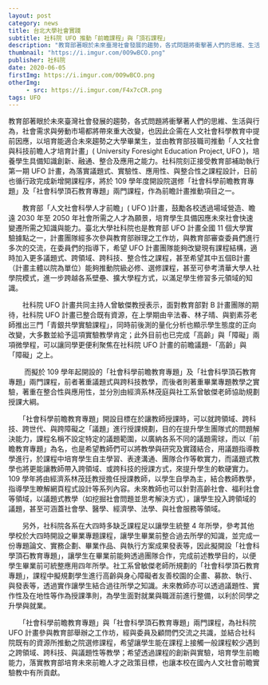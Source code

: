 ```yaml
---
layout: post
category: news
title: 台北大學社會實踐
subtitle: 社科院 UFO 推動「前瞻課程」與「頂石課程」
description: "教育部著眼於未來臺灣社會發展的趨勢，各式問題將衝擊著人們的思維、生活與行為，社會需求與勞動市場都將帶來重大改變，也因此企需在人文社會科學教育中提前因應，以培育能適合未來趨勢之大學畢業生，並由教育部技職司推動「人文社會與科技前瞻人才培育計畫」( University Foresight Education Project, UFO )，培養學生具備知識創新、融通、整合及應用之能力。社科院刻正接受教育部補助執行第一期 UFO 計畫，為落實議題式、實驗性、應用性、與整合性之課程設計，日前也循行政完成新增開課程序，將於 109 學年度開設院選修「社會科學前瞻教育專題」及「社會科學頂石教育專題」兩門課程，作為前瞻計畫推動項目之一。"
thumbnail: "https://i.imgur.com/0O9wBCO.png"
publisher: 社科院
date: 2020-06-05
firstImg: https://i.imgur.com/0O9wBCO.png
otherImg:
     - src: https://i.imgur.com/F4x7cCR.png
tags: UFO
---
```

教育部著眼於未來臺灣社會發展的趨勢，各式問題將衝擊著人們的思維、生活與行為，社會需求與勞動市場都將帶來重大改變，也因此企需在人文社會科學教育中提前因應，以培育能適合未來趨勢之大學畢業生，並由教育部技職司推動「人文社會與科技前瞻人才培育計畫」( University Foresight Education Project, UFO )，培養學生具備知識創新、融通、整合及應用之能力。社科院刻正接受教育部補助執行第一期 UFO 計畫，為落實議題式、實驗性、應用性、與整合性之課程設計，日前也循行政完成新增開課程序，將於 109 學年度開設院選修「社會科學前瞻教育專題」及「社會科學頂石教育專題」兩門課程，作為前瞻計畫推動項目之一。

　　教育部「人文社會科學人才前瞻」( UFO )計畫，鼓勵各校透過場域營造、瞻遠 2030 年至 2050 年社會所需之人才為願景，培育學生具備因應未來社會快速變遷所需之知識與能力。臺北大學社科院也是教育部 UFO 計畫全國 11 個大學實驗據點之一，計畫團隊經多次參與教育部辦理之工作坊，與教育部審查委員們進行多次的交流，在委員們的指導下，希望 UFO 計畫團隊能夠改變現有課程結構，適時加入更多議題式、跨領域、跨科技、整合性之課程，甚至希望其中五個B計畫（計畫主體以院為單位）能夠推動院級必修、選修課程，甚至可參考清華大學人社學院模式，進一步跨越各系壁壘、擴大學程方式，以滿足學生修習多元領域的知識。

　　社科院 UFO 計畫共同主持人曾敏傑教授表示，面對教育部對 B 計畫團隊的期待，社科院 UFO 計畫已整合既有資源，在上學期由辛法春、林子晴、與劉素芬老師推出三門「青銀共學實驗課程」，同時前後測的量化分析也顯示學生態度的正向改變，大多數並給予這項實驗教學肯定；此外目前也已完成「高齡」與「障礙」兩項微學程，可以讓同學更便利聚焦在社科院 UFO 計畫的前瞻議題-「高齡」與「障礙」之上。

　　 而擬於 109 學年起開設的「社會科學前瞻教育專題」及「社會科學頂石教育專題」兩門課程，前者著重議題式與跨科技教學，而後者則著重畢業專題教學之實驗，著重在整合性與應用性，並分別由經濟系林茂庭與社工系曾敏傑老師協助規劃授課大綱。

　　「社會科學前瞻教育專題」開設目標在於讓教師授課時，可以就跨領域、跨科技、跨世代、與跨障礙之「議題」進行授課規劃，目的在提升學生團隊式的問題解決能力，課程名稱不設定特定的議題範圍，以廣納各系不同的議題需球，而以「前瞻教育專題」為名，也是希望教師們可以將教學與研究及實踐結合，用議題指導教學進行，於課程中培育學生自主學習、表達溝通、團隊合作等軟實力，而議題式教學也將更能讓教師帶入跨領域、或跨科技的授課方式，來提升學生的軟硬實力。109 學年將由經濟系林茂廷教授擔任授課教師，以學生自學為主，結合教師教學，指導學生瞭解網頁程式設計等系列內容。未來教師也可以針對高齡社會、福利社會等領域，以議題式教學（如挖掘社會問題並思考解決方式），讓學生投入跨領域的議題，甚至可涵蓋社會學、醫學、經濟學、法學、與社會服務等領域。

　　另外，社科院各系在大四時多缺乏課程足以讓學生統整 4 年所學，參考其他學校於大四時開設之畢業專題課程，讓學生畢業前整合過去所學的知識，並完成一份專題論文、實務企劃、畢業作品、與執行方案成果發表等，因此擬開設「社會科學頂石教育專題」，讓學生在畢業前能夠透過團隊合作，完成前述教學目的，以便學生畢業前可統整應用四年所學。社工系曾敏傑老師所規劃的「社會科學頂石教育專題」，課程中擬規劃學生進行高齡與身心障礙者友善校園的企畫、募款、執行、與發表等，透過實作讓學生結合過往所學之知識。未來教師亦可以透過議題性、實作性及在地性等作為授課準則，為學生面對就業與職涯前進行整備，以利於同學之升學與就業。

　　「社會科學前瞻教育專題」與「社會科學頂石教育專題」兩門課程，為社科院 UFO 計畫參與教育部舉辦之工作坊，經與委員及顧問們交流之共識，並結合社科院既有的資源所推動之院選修課程，希望讓學生能在課程上接觸一般課程較少遇到之跨領域、跨科技、與議題性等教學；希望透過課程的創新與實驗，培育學生前瞻能力，落實教育部培育未來前瞻人才之政策目標，也讓本校在國內人文社會前瞻實驗教中有所貢獻。
